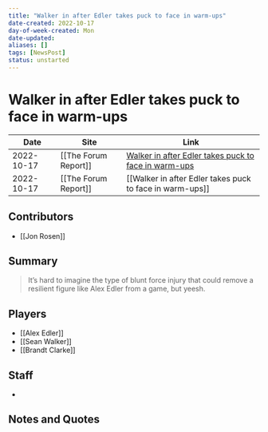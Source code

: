 ```yaml
---
title: "Walker in after Edler takes puck to face in warm-ups"
date-created: 2022-10-17
day-of-week-created: Mon
date-updated: 
aliases: []
tags: [NewsPost]
status: unstarted
---
```


# Walker in after Edler takes puck to face in warm-ups

| Date       | Site                 | Link                                                                                                                                                |
| ---------- | -------------------- | --------------------------------------------------------------------------------------------------------------------------------------------------- |
| 2022-10-17 | [[The Forum Report]] | [Walker in after Edler takes puck to face in warm-ups](https://theforumreport.com/walker-in-after-edler-takes-puck-to-face-in-warm-ups-in-detroit/) |
| 2022-10-17 | [[The Forum Report]] | [[Walker in after Edler takes puck to face in warm-ups]]                                                                                            |


## Contributors
- [[Jon Rosen]]


## Summary
> It’s hard to imagine the type of blunt force injury that could remove a resilient figure like Alex Edler from a game, but yeesh.


## Players
- [[Alex Edler]]
- [[Sean Walker]]
- [[Brandt Clarke]]


## Staff
- 


## Notes and Quotes
> 

